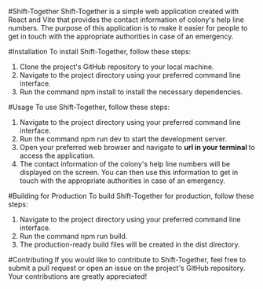 #Shift-Together
Shift-Together is a simple web application created with React and Vite that provides the contact information of colony's help line numbers. The purpose of this application is to make it easier for people to get in touch with the appropriate authorities in case of an emergency.

#Installation
To install Shift-Together, follow these steps:

1. Clone the project's GitHub repository to your local machine.
2. Navigate to the project directory using your preferred command line interface.
3. Run the command npm install to install the necessary dependencies.

#Usage
To use Shift-Together, follow these steps:

1. Navigate to the project directory using your preferred command line interface.
2. Run the command npm run dev to start the development server.
3. Open your preferred web browser and navigate to <b> url in your terminal </b> to access the application.
4. The contact information of the colony's help line numbers will be displayed on the screen. You can then use this information to get in touch with the appropriate authorities in case of an emergency.

#Building for Production
To build Shift-Together for production, follow these steps:

1. Navigate to the project directory using your preferred command line interface.
2. Run the command npm run build.
3. The production-ready build files will be created in the dist directory.

#Contributing
If you would like to contribute to Shift-Together, feel free to submit a pull request or open an issue on the project's GitHub repository. Your contributions are greatly appreciated!


